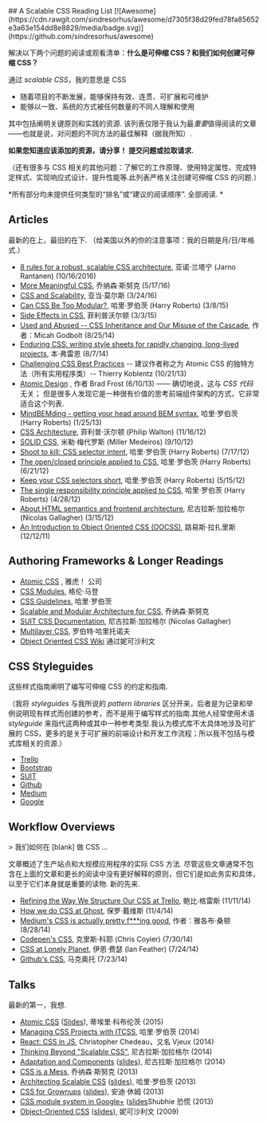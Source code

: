 <div class="github-widget" data-repo="davidtheclark/scalable-css-reading-list"></div>
## A Scalable CSS Reading List [![Awesome](https://cdn.rawgit.com/sindresorhus/awesome/d7305f38d29fed78fa85652e3a63e154dd8e8829/media/badge.svg)](https://github.com/sindresorhus/awesome)

解决以下两个问题的阅读或观看清单：**什么是可伸缩 CSS？**和**我们如何创建可伸缩 CSS？**

通过 *scalable CSS*，我的意思是 CSS
- 随着项目的不断发展，能够保持有效、连贯、可扩展和可维护
- 能够以一致、系统的方式被任何数量的不同人理解和使用

其中包括阐明关键原则和实践的资源. 该列表仅限于我认为最*重要*值得阅读的文章——也就是说，对问题的不同方法的最佳解释（据我所知）.

 **如果您知道应该添加的资源，请分享！ 提交问题或拉取请求.**

（还有很多与 CSS 相关的其他问题：了解它的工作原理、使用特定属性、完成特定样式、实现响应式设计、提升性能等.此列表严格关注创建可伸缩 CSS 的问题.）

 *所有部分均未提供任何类型的“排名”或“建议的阅读顺序”. 全部阅读. *

## Articles

最新的在上，最旧的在下.  （给美国以外的你的注意事项：我的日期是月/日/年格式.）

- [8 rules for a robust, scalable CSS architecture](https://github.com/jareware/css-architecture/blob/master/README.md), 亚诺·兰塔宁 (Jarno Rantanen) (10/16/2016)
- [More Meaningful CSS](http://snook.ca/archives/html_and_css/more-meaningful-css), 乔纳森·斯努克 (5/17/16)
- [CSS and Scalability](http://mrmrs.io/writing/2016/03/24/scalable-css/), 亚当·莫尔斯 (3/24/16)
- [Can CSS Be Too Modular?](http://csswizardry.com/2015/03/can-css-be-too-modular/), 哈里·罗伯茨 (Harry Roberts) (3/8/15)
- [Side Effects in CSS](http://philipwalton.com/articles/side-effects-in-css/), 菲利普沃尔顿 (3/3/15)
- [Used and Abused -- CSS Inheritance and Our Misuse of the Cascade](http://www.phase2technology.com/blog/used-and-abused-css-inheritance-and-our-misuse-of-the-cascade/?utm_source=CSS-Weekly&utm_campaign=Issue-127&utm_medium=RSS), 作者：Micah Godbolt (8/25/14)
- [Enduring CSS: writing style sheets for rapidly changing, long-lived projects](http://benfrain.com/enduring-css-writing-style-sheets-rapidly-changing-long-lived-projects), 本·弗雷恩 (8/7/14)
- [Challenging CSS Best Practices](http://www.smashingmagazine.com/2013/10/21/challenging-css-best-practices-atomic-approach/) -- 建议作者称之为 Atomic CSS 的独特方法（所有实用程序类）-- Thierry Koblentz (10/21/13)
- [Atomic Design](http://bradfrostweb.com/blog/post/atomic-web-design/) , 作者 Brad Frost (6/10/13) —— 确切地说，这与 *CSS 代码* 无关； 但是很多人发现它是一种很有价值的思考前端组件架构的方式，它非常适合这个列表.
- [MindBEMding - getting your head around BEM syntax](http://csswizardry.com/2013/01/mindbemding-getting-your-head-round-bem-syntax/), 哈里·罗伯茨 (Harry Roberts) (1/25/13)
- [CSS Architecture](http://philipwalton.com/articles/css-architecture/), 菲利普·沃尔顿 (Philip Walton) (11/16/12)
- [SOLID CSS](http://blog.millermedeiros.com/solid-css/), 米勒·梅代罗斯 (Miller Medeiros) (9/10/12)
- [Shoot to kill: CSS selector intent](http://csswizardry.com/2012/07/shoot-to-kill-css-selector-intent/), 哈里·罗伯茨 (Harry Roberts) (7/17/12)
- [The open/closed principle applied to CSS](http://csswizardry.com/2012/06/the-open-closed-principle-applied-to-css/), 哈里·罗伯茨 (Harry Roberts) (6/21/12)
- [Keep your CSS selectors short](http://csswizardry.com/2012/05/keep-your-css-selectors-short/), 哈里·罗伯茨 (Harry Roberts) (5/15/12)
- [The single responsibility principle applied to CSS](http://csswizardry.com/2012/04/the-single-responsibility-principle-applied-to-css/), 哈里·罗伯茨 (Harry Roberts) (4/28/12)
- [About HTML semantics and frontend architecture](http://nicolasgallagher.com/about-html-semantics-front-end-architecture/), 尼古拉斯·加拉格尔 (Nicolas Gallagher) (3/15/12)
- [An Introduction to Object Oriented CSS (OOCSS)](http://www.smashingmagazine.com/2011/12/12/an-introduction-to-object-oriented-css-oocss/), 路易斯·拉扎里斯 (12/12/11)

## Authoring Frameworks & Longer Readings

- [Atomic CSS](http://acss.io/) , 雅虎！ 公司
- [CSS Modules](http://glenmaddern.com/articles/css-modules), 格伦·马登
- [CSS Guidelines](http://cssguidelin.es/), 哈里·罗伯茨
- [Scalable and Modular Architecture for CSS](https://smacss.com/), 乔纳森·斯努克
- [SUIT CSS Documentation](https://github.com/suitcss/suit/blob/master/doc/README.md), 尼古拉斯·加拉格尔 (Nicolas Gallagher)
- [Multilayer CSS](http://operatino.github.io/MCSS/en/), 罗伯特·哈里托诺夫
- [Object Oriented CSS Wiki](https://github.com/stubbornella/oocss/wiki) 通过妮可沙利文

## CSS Styleguides

这些样式指南阐明了编写可伸缩 CSS 的约定和指南.

（我将 *styleguides* 与我所说的 *pattern libraries* 区分开来，后者是为记录和举例说明现有样式而创建的参考，而不是用于编写样式的指南.其他人经常使用术语 *styleguide* 来指代这两种或其中一种参考类型.我认为模式库不太具体地涉及可扩展的 CSS，更多的是关于可扩展的前端设计和开发工作流程；所以我不包括与模式库相关的资源.）

- [Trello](https://gist.github.com/bobbygrace/9e961e8982f42eb91b80)
- [Bootstrap](http://mdo.github.io/code-guide/#css)
- [SUIT](https://github.com/suitcss/suit/blob/master/doc/STYLE.md#4-css)
- [Github](https://github.com/styleguide/css)
- [Medium](https://gist.github.com/fat/a47b882eb5f84293c4ed)
- [Google](https://google.github.io/styleguide/htmlcssguide.xml#CSS_Style_Rules)

## Workflow Overviews

&gt; 我们如何在 [blank] 做 CSS ...

文章概述了生产站点和大规模应用程序的实际 CSS 方法. 尽管这些文章通常不包含在上面的文章和更长的阅读中没有更好解释的原则，但它们是如此务实和具体，以至于它们本身就是重要的读物. 新的先来.

- [Refining the Way We Structure Our CSS at Trello](http://blog.trello.com/refining-the-way-we-structure-our-css-at-trello/), 鲍比·格雷斯 (11/11/14)
- [How we do CSS at Ghost](http://dev.ghost.org/css-at-ghost), 保罗·戴维斯 (11/4/14)
- [Medium's CSS is actually pretty f\*\*\*ing good](https://medium.com/@fat/mediums-css-is-actually-pretty-fucking-good-b8e2a6c78b06), 作者：雅各布·桑顿 (8/28/14)
- [Codepen's CSS](http://codepen.io/chriscoyier/blog/codepens-css), 克里斯·科耶 (Chris Coyier) (7/30/14)
- [CSS at Lonely Planet](http://ianfeather.co.uk/css-at-lonely-planet/), 伊恩·费瑟 (Ian Feather) (7/24/14)
- [Github's CSS](http://markdotto.com/2014/07/23/githubs-css/), 马克奥托 (7/23/14)


## Talks

最新的第一，我想.

- [Atomic CSS](https://www.youtube.com/watch?v=bokjM0ZaizQ) ([Slides](https://www.haikudeck.com/atomic-css-science-and-technology-presentation-dJ0xlFjhBQ)), 蒂埃里·科布伦茨 (2015)
- [Managing CSS Projects with ITCSS](https://speakerdeck.com/dafed/managing-css-projects-with-itcss), 哈里·罗伯茨 (2014)
- [React: CSS in JS](http://blog.vjeux.com/2014/javascript/react-css-in-js-nationjs.html), Christopher Chedeau，又名 Vjeux (2014)
- [Thinking Beyond "Scalable CSS"](http://www.thedotpost.com/2014/11/nicolas-gallagher-thinking-beyond-scalable-css), 尼古拉斯·加拉格尔 (2014)
- [Adaptation and Components](https://www.youtube.com/watch?v=m0oMHG6ZXvo) ([slides](https://speakerdeck.com/necolas/adaptation-and-components)), 尼古拉斯·加拉格尔 (2014)
- [CSS is a Mess](https://www.youtube.com/watch?v=C4z_9F6nfS8), 乔纳森·斯努克 (2013)
- [Architecting Scalable CSS](http://vimeo.com/67544231) ([slides](https://speakerdeck.com/csswizardry/architecting-scalable-css)), 哈里·罗伯茨 (2013)
- [CSS for Grownups](https://www.youtube.com/watch?v=ZpFdyfs03Ug) ([slides](https://speakerdeck.com/andyhume/css-for-grown-ups-maturing-best-practises-sxsw-2012)), 安迪·休姆 (2013)
- [CSS module system in Google+](https://github.com/davidtheclark/scalable-css-reading-list/issues/3) ([slides](https://docs.google.com/presentation/d/1_LpRI2_grOgTKyqodgg8yWGDhStgZHxnvjFOTJ6Jb3g/edit#slide=id.p)Shubhie 恐慌 (2013)
- [Object-Oriented CSS](https://www.youtube.com/watch?v=BjAdHyA9nIY) ([slides](http://www.slideshare.net/stubbornella/object-oriented-css)), 妮可沙利文 (2009)
